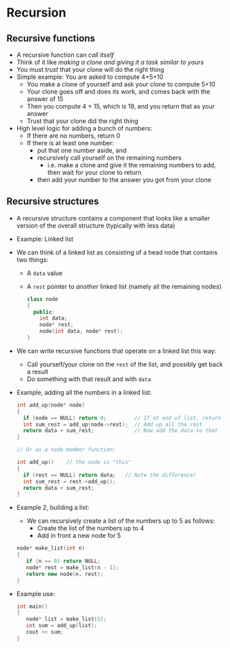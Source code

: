 # Recursion 
## Recursive functions

- A recursive function can *call itself*
- Think of it like *making a clone and giving it a task similar to yours*
- You must *trust* that your clone will do the right thing
- Simple example: You are asked to compute 4+5+10
   - You make a clone of yourself and ask your clone to compute 5+10
   - Your clone goes off and does its work, and comes back with the answer of 15
   - Then you compute 4 + 15, which is 19, and you return that as your answer
   - Trust that your clone did the right thing
- High level logic for adding a bunch of numbers:
   - If there are no numbers, return 0
   - If there is at least one number:
      - put that one number aside, and
      - recursively call yourself on the remaining numbers
         - i.e. make a clone and give it the remaining numbers to add, then wait for your clone to return
      - then add your number to the answer you got from your clone

## Recursive structures

- A recursive structure contains a component that looks like a smaller version of the overall structure (typically with less data)
- Example: Linked list
- We can think of a linked list as consisting of a head node that contains two things:
  - A `data` value
  - A `rest` pointer to *another* linked list (namely all the remaining nodes)
  
      ```cpp
      class node 
      {
        public:
          int data;
          node* rest;
          node(int data, node* rest);
      }
      ```
- We can write recursive functions that operate on a linked list this way:
  - Call yourself/your clone on the `rest` of the list, and possibly get back a result
  - Do something with that result and with `data`
- Example, adding all the numbers in a linked list:

    ```cpp
    int add_up(node* node)
    {
      if (node == NULL) return 0;         // If at end of list, return
      int sum_rest = add_up(node->rest);  // Add up all the rest
      return data + sum_rest;             // Now add the data to that
    }

    // Or as a node member function:

    int add_up()    // the node is "this"
    {
      if (rest == NULL) return data;   // Note the difference!
      int sum_rest = rest->add_up();
      return data + sum_rest;  
    }
    ```
- Example 2, building a list:
   - We can recursively create a list of the numbers up to 5 as follows:
     - Create the list of the numbers up to 4
     - Add in front a new node for 5

   ```cpp
   node* make_list(int n)
   {
      if (n == 0) return NULL;
      node* rest = make_list(n - 1);
      return new node(n, rest);
   }
   ```
- Example use:
   
   ```cpp
   int main()
   {
      node* list = make_list(5);
      int sum = add_up(list);
      cout << sum;
   }
   ```
